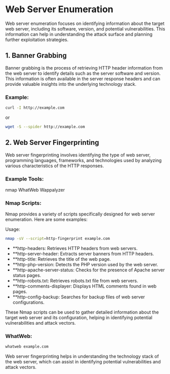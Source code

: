 # Web Server Enumeration

Web server enumeration focuses on identifying information about the target web server, including its software, version, and potential vulnerabilities. This information can help in understanding the attack surface and planning further exploitation strategies.

## 1. Banner Grabbing

Banner grabbing is the process of retrieving HTTP header information from the web server to identify details such as the server software and version. This information is often available in the server response headers and can provide valuable insights into the underlying technology stack.

### Example:
```bash
curl -I http://example.com
```

or

```bash
wget -S --spider http://example.com
```

## 2. Web Server Fingerprinting
Web server fingerprinting involves identifying the type of web server, programming languages, frameworks, and technologies used by analyzing various characteristics of the HTTP responses.

### Example Tools:
nmap
WhatWeb
Wappalyzer


### Nmap Scripts:
Nmap provides a variety of scripts specifically designed for web server enumeration. Here are some examples:

Usage:
```bash
nmap -sV --script=http-fingerprint example.com
```

- **http-headers: Retrieves HTTP headers from web servers.
- **http-server-header: Extracts server banners from HTTP headers.
- **http-title: Retrieves the title of the web page.
- **http-php-version: Detects the PHP version used by the web server.
- **http-apache-server-status: Checks for the presence of Apache server status pages.
- **http-robots.txt: Retrieves robots.txt file from web servers.
- **http-comments-displayer: Displays HTML comments found in web pages.
- **http-config-backup: Searches for backup files of web server configurations.

These Nmap scripts can be used to gather detailed information about the target web server and its configuration, helping in identifying potential vulnerabilities and attack vectors.

### WhatWeb:

```bash
whatweb example.com

```
Web server fingerprinting helps in understanding the technology stack of the web server, which can assist in identifying potential vulnerabilities and attack vectors.
